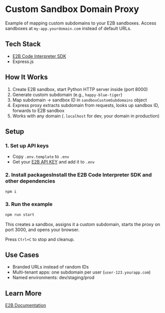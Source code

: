 # Custom Sandbox Domain Proxy

Example of mapping custom subdomains to your E2B sandboxes. Access sandboxes at `my-app.yourdomain.com` instead of default URLs.

## Tech Stack
- [E2B Code Interpreter SDK](https://github.com/e2b-dev/code-interpreter)
- Express.js

## How It Works
1. Create E2B sandbox, start Python HTTP server inside (port 8000)
2. Generate custom subdomain (e.g., `happy-blue-tiger`)
3. Map subdomain → sandbox ID in `sandboxCustomSubdomains` object
4. Express proxy extracts subdomain from requests, looks up sandbox ID, forwards to E2B sandbox
5. Works with any domain (`.localhost` for dev, your domain in production)

## Setup
### 1. Set up API keys
- Copy `.env.template` to `.env`
- Get your [E2B API KEY](https://e2b.dev/docs/getting-started/api-key) and add it to `.env`

### 2. Install packagesInstall the E2B Code Interpreter SDK and other dependencies

```bash
npm i
```

### 3. Run the example
```bash
npm run start
```

This creates a sandbox, assigns it a custom subdomain, starts the proxy on port 3000, and opens your browser.

Press `Ctrl+C` to stop and cleanup.

## Use Cases
- Branded URLs instead of random IDs
- Multi-tenant apps: one subdomain per user (`user-123.yourapp.com`)
- Named environments: dev/staging/prod

## Learn More
[E2B Documentation](https://e2b.dev/docs)
